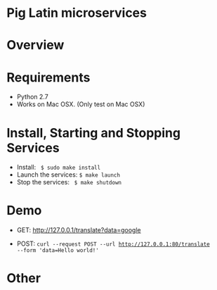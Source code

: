 # Pig Latin microservices

Overview
========

Requirements
===========
* Python 2.7
* Works on Mac OSX. (Only test on Mac OSX)

Install, Starting and Stopping Services
=======
* Install: <code> $ sudo make install</code>
* Launch the services: <code>$ make launch </code>
* Stop the services: <code> $ make shutdown </code>

Demo
=======
* GET: 
http://127.0.0.1/translate?data=google

* POST: 
<code>curl --request POST --url http://127.0.0.1:80/translate --form 'data=Hello world!'</code>

Other
=======